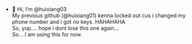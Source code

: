 - 👋 Hi, I’m @huixiang03 <br/>
My previous github (@huixiang01) kenna locked out cus i changed my phone number and i got no keys. HAHAHAHA <br/>
So, yup.... hope i dont lose this one again...<br/>
So... I am using this for now.<br/>

<!---
huixiang03/huixiang03 is a ✨ special ✨ repository because its `README.md` (this file) appears on your GitHub profile.
You can click the Preview link to take a look at your changes.
--->
